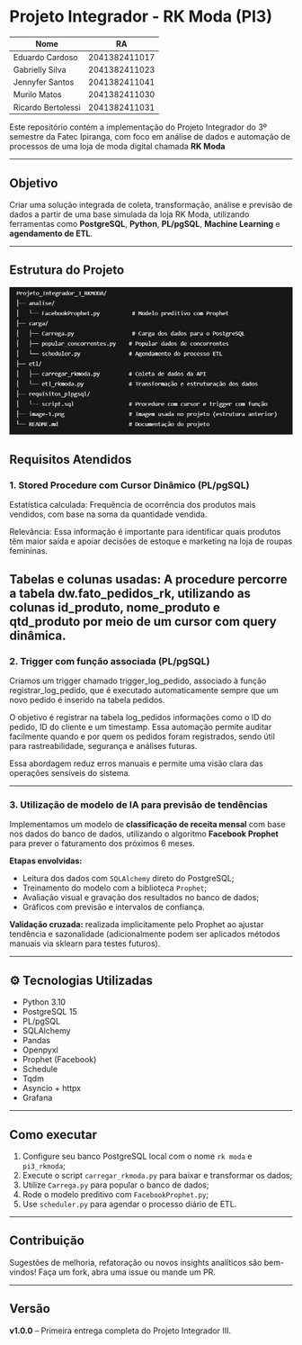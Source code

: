 # Projeto Integrador - RK Moda (PI3) 


| Nome                 | RA          |
|----------------------|-------------|
|Eduardo Cardoso       |2041382411017|
|Gabrielly Silva       |2041382411023|
|Jennyfer Santos       |2041382411041|
|Murilo Matos          |2041382411030|
|Ricardo Bertolessi    |2041382411031|


Este repositório contém a implementação do Projeto Integrador do 3º semestre da Fatec Ipiranga, com foco em análise de dados e automação de processos de uma loja de moda digital chamada **RK Moda**

---

## Objetivo

Criar uma solução integrada de coleta, transformação, análise e previsão de dados a partir de uma base simulada da loja RK Moda, utilizando ferramentas como **PostgreSQL**, **Python**, **PL/pgSQL**, **Machine Learning** e **agendamento de ETL**.

---

## Estrutura do Projeto

![alt text](image.png)

## Requisitos Atendidos

### 1. Stored Procedure com Cursor Dinâmico (PL/pgSQL)

Estatística calculada: Frequência de ocorrência dos produtos mais vendidos, com base na soma da quantidade vendida.

Relevância: Essa informação é importante para identificar quais produtos têm maior saída e apoiar decisões de estoque e marketing na loja de roupas femininas.

Tabelas e colunas usadas: A procedure percorre a tabela dw.fato_pedidos_rk, utilizando as colunas id_produto, nome_produto e qtd_produto por meio de um cursor com query dinâmica.
---

### 2. Trigger com função associada (PL/pgSQL)

Criamos um trigger chamado trigger_log_pedido, associado à função registrar_log_pedido, que é executado automaticamente sempre que um novo pedido é inserido na tabela pedidos.

O objetivo é registrar na tabela log_pedidos informações como o ID do pedido, ID do cliente e um timestamp. Essa automação permite auditar facilmente quando e por quem os pedidos foram registrados, sendo útil para rastreabilidade, segurança e análises futuras.

Essa abordagem reduz erros manuais e permite uma visão clara das operações sensíveis do sistema.

---

### 3. Utilização de modelo de IA para previsão de tendências

Implementamos um modelo de **classificação de receita mensal** com base nos dados do banco de dados, utilizando o algoritmo **Facebook Prophet** para prever o faturamento dos próximos 6 meses.

**Etapas envolvidas:**
- Leitura dos dados com `SQLAlchemy` direto do PostgreSQL;
- Treinamento do modelo com a biblioteca `Prophet`;
- Avaliação visual e gravação dos resultados no banco de dados;
- Gráficos com previsão e intervalos de confiança.

**Validação cruzada:** realizada implicitamente pelo Prophet ao ajustar tendência e sazonalidade (adicionalmente podem ser aplicados métodos manuais via sklearn para testes futuros).

---

## ⚙️ Tecnologias Utilizadas

- Python 3.10
- PostgreSQL 15
- PL/pgSQL
- SQLAlchemy
- Pandas
- Openpyxl
- Prophet (Facebook)
- Schedule
- Tqdm
- Asyncio + httpx
- Grafana
---



## Como executar

1. Configure seu banco PostgreSQL local com o nome `rk moda` e `pi3_rkmoda`;
2. Execute o script `carregar_rkmoda.py` para baixar e transformar os dados;
3. Utilize `Carrega.py` para popular o banco de dados;
4. Rode o modelo preditivo com `FacebookProphet.py`;
5. Use `scheduler.py` para agendar o processo diário de ETL.

---

## Contribuição

Sugestões de melhoria, refatoração ou novos insights analíticos são bem-vindos! Faça um fork, abra uma issue ou mande um PR.

---

## Versão

**v1.0.0** – Primeira entrega completa do Projeto Integrador III.
